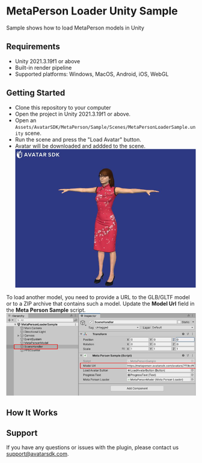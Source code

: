 # MetaPerson Loader Unity Sample
Sample shows how to load MetaPerson models in Unity

## Requirements
 * Unity 2021.3.19f1 or above
 * Built-in render pipeline
 * Supported platforms: Windows, MacOS, Android, iOS, WebGL
 
## Getting Started
* Clone this repository to your computer
* Open the project in Unity 2021.3.19f1 or above.
* Open an `Assets/AvatarSDK/MetaPerson/Sample/Scenes/MetaPersonLoaderSample.unity` scene.
* Run the scene and press the "Load Avatar" button.
* Avatar will be downloaded and addded to the scene.
![MetaPerson model](./Documentation/Images/metaperson_model.JPG "MetaPerson Model")

To load another model, you need to provide a URL to the GLB/GLTF model or to a ZIP archive that contains such a model. Update the **Model Url** field in the **Meta Person Sample** script.
![Change model URL](./Documentation/Images/change_model_url.JPG "Change Model URL")

## How It Works

## Support
If you have any questions or issues with the plugin, please contact us <support@avatarsdk.com>.